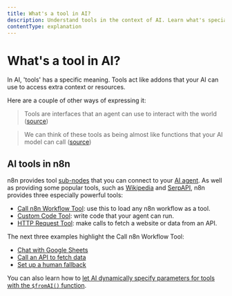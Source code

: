 ```yaml
---
title: What's a tool in AI?
description: Understand tools in the context of AI. Learn what's special about tools in n8n.
contentType: explanation
---
```


# What's a tool in AI?

In AI, 'tools' has a specific meaning. Tools act like addons that your AI can use to access extra context or resources.

Here are a couple of other ways of expressing it:

> Tools are interfaces that an agent can use to interact with the world ([source](https://langchain-ai.github.io/langgraphjs/how-tos/tool-calling/))

<!--  -->

> We can think of these tools as being almost like functions that your AI model can call ([source](https://www.udemy.com/course/chatgpt-and-langchain-the-complete-developers-masterclass/))

## AI tools in n8n

n8n provides tool [sub-nodes](/glossary.md#sub-node-n8n) that you can connect to your [AI agent](/glossary.md#ai-agent). As well as providing some popular tools, such as [Wikipedia](/integrations/builtin/cluster-nodes/sub-nodes/n8n-nodes-langchain.toolwikipedia.md) and [SerpAPI](/integrations/builtin/cluster-nodes/sub-nodes/n8n-nodes-langchain.toolserpapi.md), n8n provides three especially powerful tools:

* [Call n8n Workflow Tool](/integrations/builtin/cluster-nodes/sub-nodes/n8n-nodes-langchain.toolworkflow.md): use this to load any n8n workflow as a tool.
* [Custom Code Tool](/integrations/builtin/cluster-nodes/sub-nodes/n8n-nodes-langchain.toolcode.md): write code that your agent can run.
* [HTTP Request Tool](/integrations/builtin/cluster-nodes/sub-nodes/n8n-nodes-langchain.toolhttprequest.md): make calls to fetch a website or data from an API.

The next three examples highlight the Call n8n Workflow Tool:

- [Chat with Google Sheets](/advanced-ai/examples/data-google-sheets.md)
- [Call an API to fetch data](/advanced-ai/examples/api-workflow-tool.md)
- [Set up a human fallback](/advanced-ai/examples/human-fallback.md)

You can also learn how to [let AI dynamically specify parameters for tools with the `$fromAI()` function](/advanced-ai/examples/using-the-fromai-function.md).
